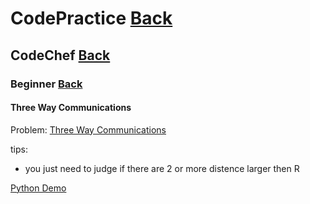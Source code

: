 # CodePractice [Back](https://blog.fish-404.icu/CodePractice/)

## CodeChef [Back](https://blog.fish-404.icu/CodePractice/CodeChef/)

### Beginner [Back](https://blog.fish-404.icu/CodePractice/CodeChef/Beginner/)

#### Three Way Communications

Problem: [Three Way Communications](https://www.codechef.com/problems/COMM3)

tips:

* you just need to judge if there are 2 or more distence larger then R

[Python Demo](https://github.com/fish-404/CodePractice/blob/main/CodeChef/Beginner/Three%20Way%20Communications/Three%20Way%20Communications.py)
